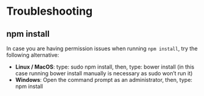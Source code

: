 # Troubleshooting
## npm install
In case you are having permission issues when running `npm install`, try the following alternative:

* **Linux / MacOS**: type: sudo npm install, then, type: bower install (in this case running bower install manually is necessary as sudo won’t run it)
* **Windows**: Open the command prompt as an administrator, then, type: npm install
